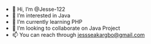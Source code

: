 - 👋 Hi, I’m @Jesse-122
- 👀 I’m interested in Java
- 🌱 I’m currently learning PHP
- 💞️ I’m looking to collaborate on Java Project
- 📫 You can reach through jessseakargbo@gmail.com

<!---
Jesse-122/Jesse-122 is a ✨ special ✨ repository because its `README.md` (this file) appears on your GitHub profile.
You can click the Preview link to take a look at your changes.
--->

